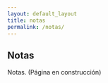 ```yaml
---
layout: default_layout
title: notas
permalink: /notas/
---
```


## Notas
Notas. (Página en construcción)
